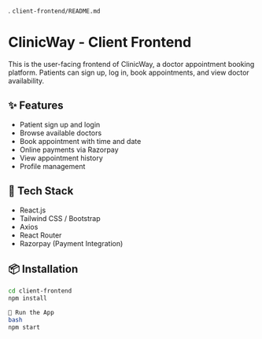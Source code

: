 
. `client-frontend/README.md`


# ClinicWay - Client Frontend

This is the user-facing frontend of ClinicWay, a doctor appointment booking platform. Patients can sign up, log in, book appointments, and view doctor availability.

## ✨ Features

- Patient sign up and login
- Browse available doctors
- Book appointment with time and date
- Online payments via Razorpay
- View appointment history
- Profile management

## 🔧 Tech Stack

- React.js
- Tailwind CSS / Bootstrap
- Axios
- React Router
- Razorpay (Payment Integration)

## 📦 Installation

```bash
cd client-frontend
npm install

🚀 Run the App
bash
npm start